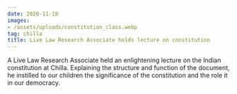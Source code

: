 ```yaml
---
date: 2020-11-18
images:
- /assets/uploads/constitution_class.webp
tag: chilla
title: Live Law Research Associate holds lecture on constitution
---
```


A Live Law Research Associate held an enlightening lecture on the Indian constitution at Chilla.
Explaining the structure and function of the document, he instilled to our children the 
significance of the constitution and the role it in our democracy.
